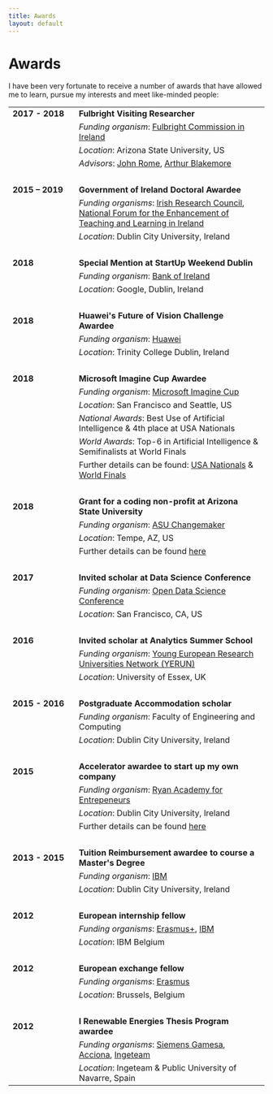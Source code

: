 ```yaml
---
title: Awards
layout: default
---
```


# Awards
I have been very fortunate to receive a number of awards that have allowed me to learn, pursue my interests and meet like-minded people:

|||
|---|---|
| <div style="display: inline-block;white-space: nowrap;">**2017 - 2018**&nbsp;&nbsp;&nbsp;</div> | **Fulbright Visiting Researcher** |
|| *Funding organism*: [Fulbright Commission in Ireland][fulbright] |
|| *Location*: Arizona State University, US |
|| *Advisors*: [John Rome](https://uto.asu.edu/about/john-rome), [Arthur Blakemore](https://isearch.asu.edu/profile/44586)  |
| &nbsp; ||
| **2015 – 2019** | **Government of Ireland Doctoral Awardee** |
|| *Funding organisms*: [Irish Research Council][irc], [National Forum for the Enhancement of Teaching and Learning in Ireland][natforum] |
|| *Location*: Dublin City University, Ireland |
| &nbsp; ||
| **2018** | **Special Mention at StartUp Weekend Dublin** |
|| *Funding organism*: [Bank of Ireland][boi] |
|| *Location*: Google, Dublin, Ireland |
| &nbsp; ||
| **2018** | **Huawei's Future of Vision Challenge Awardee** |
|| *Funding organism*: [Huawei][huawei] |
|| *Location*: Trinity College Dublin, Ireland |
| &nbsp; ||
| **2018** | **Microsoft Imagine Cup Awardee** |
|| *Funding organism*: [Microsoft Imagine Cup][msft] |
|| *Location*: San Francisco and Seattle, US |
|| *National Awards*: Best Use of Artificial Intelligence & 4th place at USA Nationals |
|| *World Awards*: Top-6 in Artificial Intelligence & Semifinalists at World Finals |
|| Further details can be found: [USA Nationals](./blog/msft_ic) & [World Finals](./blog/msft_ic_world) |
| &nbsp; ||
| **2018** | **Grant for a coding non-profit at Arizona State University** |
|| *Funding organism*: [ASU Changemaker][changemaker] |
|| *Location*: Tempe, AZ, US |
|| Further details can be found [here](./blog/coding) |
| &nbsp; ||
| **2017** | **Invited scholar at Data Science Conference** |
|| *Funding organism*: [Open Data Science Conference][odsc] |
|| *Location*: San Francisco, CA, US |
| &nbsp; ||
| **2016** | **Invited scholar at Analytics Summer School** |
|| *Funding organism*: [Young European Research Universities Network (YERUN)][yerun]  |
|| *Location*: University of Essex, UK |
| &nbsp; ||
| **2015 - 2016** | **Postgraduate Accommodation scholar** |
|| *Funding organism*: Faculty of Engineering and Computing |
|| *Location*: Dublin City University, Ireland |
| &nbsp; ||
| **2015** | **Accelerator awardee to start up my own company** |
|| *Funding organism*: [Ryan Academy for Entrepeneurs][ryan] |
|| *Location*: Dublin City University, Ireland |
|| Further details can be found [here](./blog/ustart) |
| &nbsp; ||
| **2013 - 2015** | **Tuition Reimbursement awardee to course a Master's Degree** |
|| *Funding organism*: [IBM][ibm] |
|| *Location*: Dublin City University, Ireland |
| &nbsp; ||
| **2012** | **European internship fellow** |
|| *Funding organisms*: [Erasmus+][erasmus], [IBM][ibm] |
|| *Location*: IBM Belgium |
| &nbsp; ||
| **2012** | **European exchange fellow** |
|| *Funding organisms*: [Erasmus][erasmus] |
|| *Location*: Brussels, Belgium |
| &nbsp; ||
| **2012** | **I Renewable Energies Thesis Program awardee** |
|| *Funding organisms*: [Siemens Gamesa][gamesa], [Acciona][acciona], [Ingeteam][ingeteam] |
|| *Location*: Ingeteam & Public University of Navarre, Spain |

[fulbright]: http://www.fulbright.ie/
[irc]: http://research.ie/
[natforum]: https://www.teachingandlearning.ie/
[changemaker]: https://changemaker.asu.edu/
[msft]: https://imagine.microsoft.com/
[odsc]: https://odsc.com/
[yerun]: https://www.yerun.eu/
[ryan]: http://ryanacademy.ie/
[ibm]: https://www.ibm.com
[erasmus]: http://www.erasmusprogramme.com/
[gamesa]: http://www.siemensgamesa.com/gamesa/en/siemensgamesa.html
[acciona]: http://acciona.us/
[ingeteam]: https://www.ingeteam.com/
[boi]: https://www.bankofireland.com/
[huawei]: https://www.huawei.com/en/
